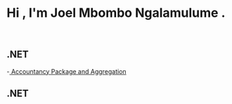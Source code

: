 <h1>Hi , I'm Joel Mbombo Ngalamulume .</h1>
<br>
<h2> .NET  </h2>
   
  -<a href='https://github.com/JoelNj/label'> Accountancy Package and Aggregation </a>
<h2> .NET  </h2>
